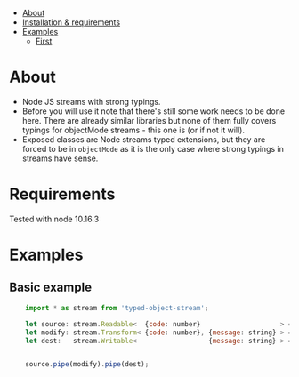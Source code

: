 - [About](#about)
- [Installation & requirements](#installation-and-requirements)
- [Examples](#examples)
  - [First](#basic-example)

# About
- Node JS streams with strong typings.
- Before you will use it note that there's still some work needs to be done here.
There are already similar libraries but none of them fully covers typings for objectMode streams - this one is (or if not it will).
- Exposed classes are Node streams typed extensions, but they are forced to be in `objectMode` as it is the only case where strong typings in streams have sense.

# Requirements
Tested with node 10.16.3

# Examples

## Basic example
```js
    import * as stream from 'typed-object-stream';

    let source: stream.Readable<  {code: number}                    > = ...;
    let modify: stream.Transform< {code: number}, {message: string} > = ...;
    let dest:   stream.Writable<                  {message: string} > = ...;


    source.pipe(modify).pipe(dest);

```